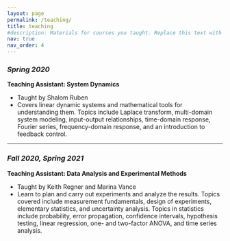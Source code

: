 ```yaml
---
layout: page
permalink: /teaching/
title: teaching
#description: Materials for courses you taught. Replace this text with your description.
nav: true
nav_order: 4
---
```


### _Spring 2020_

**Teaching Assistant: System Dynamics**

- Taught by Shalom Ruben
- Covers linear dynamic systems and mathematical tools for understanding them. Topics include Laplace transform, multi-domain system modeling, input-output relationships, time-domain response, Fourier series, frequency-domain response, and an introduction to feedback control.

---

### _Fall 2020, Spring 2021_

**Teaching Assistant: Data Analysis and Experimental Methods**

- Taught by Keith Regner and Marina Vance
- Learn to plan and carry out experiments and analyze the results. Topics covered include measurement fundamentals, design of experiments, elementary statistics, and uncertainty analysis. Topics in statistics include probability, error propagation, confidence intervals, hypothesis testing, linear regression, one- and two-factor ANOVA, and time series analysis.
